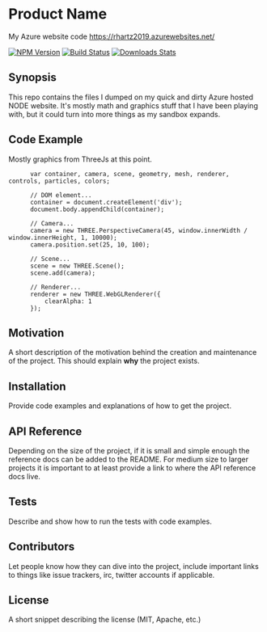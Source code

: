 # Product Name
My Azure website code
https://rhartz2019.azurewebsites.net/


[![NPM Version][npm-image]][npm-url]
[![Build Status][travis-image]][travis-url]
[![Downloads Stats][npm-downloads]][npm-url]

## Synopsis

This repo contains the files I dumped on my quick and dirty Azure hosted NODE website. It's mostly math and graphics stuff that I have been playing with, but it could turn into more things as my sandbox expands.

## Code Example

Mostly graphics from ThreeJs at this point.
```      // Global vars...
      var container, camera, scene, geometry, mesh, renderer, controls, particles, colors;

      // DOM element...
      container = document.createElement('div');
      document.body.appendChild(container);

      // Camera...
      camera = new THREE.PerspectiveCamera(45, window.innerWidth / window.innerHeight, 1, 10000);
      camera.position.set(25, 10, 100);

      // Scene...
      scene = new THREE.Scene();
      scene.add(camera);

      // Renderer...
      renderer = new THREE.WebGLRenderer({
          clearAlpha: 1
      });
```

## Motivation

A short description of the motivation behind the creation and maintenance of the project. This should explain **why** the project exists.

## Installation

Provide code examples and explanations of how to get the project.

## API Reference

Depending on the size of the project, if it is small and simple enough the reference docs can be added to the README. For medium size to larger projects it is important to at least provide a link to where the API reference docs live.

## Tests

Describe and show how to run the tests with code examples.

## Contributors

Let people know how they can dive into the project, include important links to things like issue trackers, irc, twitter accounts if applicable.

## License

A short snippet describing the license (MIT, Apache, etc.)
<!-- Markdown link & img dfn's -->
[npm-image]: https://img.shields.io/npm/v/datadog-metrics.svg?style=flat-square
[npm-url]: https://npmjs.org/package/datadog-metrics
[npm-downloads]: https://img.shields.io/npm/dm/datadog-metrics.svg?style=flat-square
[travis-image]: https://img.shields.io/travis/dbader/node-datadog-metrics/master.svg?style=flat-square
[travis-url]: https://travis-ci.org/dbader/node-datadog-metrics
[wiki]: https://github.com/yourname/yourproject/wiki